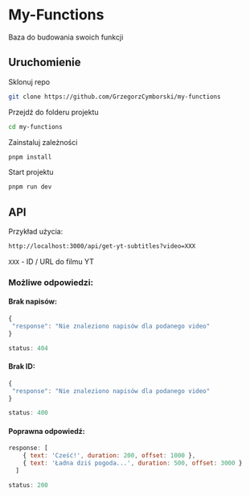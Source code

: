 
# My-Functions

Baza do budowania swoich funkcji

## Uruchomienie

Sklonuj repo

```bash
git clone https://github.com/GrzegorzCymborski/my-functions
```

Przejdź do folderu projektu

```bash
cd my-functions
```

Zainstaluj zależności

```bash
pnpm install
```

Start projektu

```bash
pnpm run dev
```


## API
Przykład użycia:
```bash
http://localhost:3000/api/get-yt-subtitles?video=XXX
```
`XXX` - ID / URL do filmu YT


### Możliwe odpowiedzi:
#### Brak napisów:
```js
{
 "response": "Nie znaleziono napisów dla podanego video"
}

status: 404
```

#### Brak ID:
```js
{
 "response": "Nie znaleziono napisów dla podanego video"
}

status: 400
```

#### Poprawna odpowiedź:

```js
response: [
    { text: 'Cześć!', duration: 200, offset: 1000 },
    { text: 'Ładna dziś pogoda...', duration: 500, offset: 3000 }
  ]

status: 200 
```
